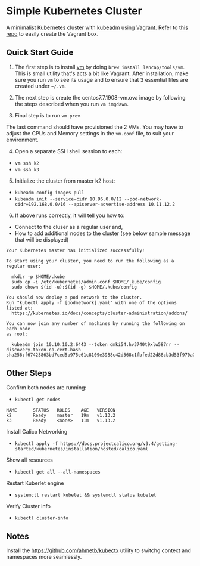 # Simple Kubernetes Cluster
A minimalist [Kubernetes](https://kubernetes.io/) cluster with [kubeadm](https://kubernetes.io/docs/setup/independent/create-cluster-kubeadm/) using [Vagrant](https://www.vagrantup.com/intro/index.html). Refer to [this repo](https://github.com/lencap/images-centos) to easily create the Vagrant box.

## Quick Start Guide
1. The first step is to install [vm](https://github.com/lencap/vm) by doing `brew install lencap/tools/vm`. This is small utility that's acts a bit like Vagrant. After installation, make sure you run `vm` to see its usage and to ensure that 3 essential files are created under `~/.vm`.

2. The next step is create the centos7.7.1908-vm.ova image by following the steps described when you run `vm imgdawn`.

3. Final step is to run `vm prov`

The last command should have provisioned the 2 VMs. You may have to adjust the CPUs and Memory settings in the `vm.conf` file, to suit your environment.

4. Open a separate SSH shell session to each:
  * `vm ssh k2`
  * `vm ssh k3`

5. Initialize the cluster from master k2 host:
  * `kubeadm config images pull`
  * `kubeadm init --service-cidr 10.96.0.0/12 --pod-network-cidr=192.168.0.0/16 --apiserver-advertise-address 10.11.12.2`

6. If above runs correctly, it will tell you how to:
  * Connect to the cluser as a regular user and,
  * How to add additional nodes to the cluster (see below sample message that will be displayed)

```
Your Kubernetes master has initialized successfully!

To start using your cluster, you need to run the following as a regular user:

  mkdir -p $HOME/.kube
  sudo cp -i /etc/kubernetes/admin.conf $HOME/.kube/config
  sudo chown $(id -u):$(id -g) $HOME/.kube/config

You should now deploy a pod network to the cluster.
Run "kubectl apply -f [podnetwork].yaml" with one of the options listed at:
  https://kubernetes.io/docs/concepts/cluster-administration/addons/

You can now join any number of machines by running the following on each node
as root:

  kubeadm join 10.10.10.2:6443 --token dmki54.hv3740t9xlw587nr --discovery-token-ca-cert-hash sha256:f67423863bd7ced5b975e61c8109e3988c42d568c1fbfed22d88cb3d53f970a0
```

## Other Steps
Confirm both nodes are running:
  * `kubectl get nodes`

```
NAME      STATUS   ROLES    AGE   VERSION
k2        Ready    master   19m   v1.13.2
k3        Ready    <none>   11m   v1.13.2
```

Install Calico Networking
  * `kubectl apply -f https://docs.projectcalico.org/v3.4/getting-started/kubernetes/installation/hosted/calico.yaml`

Show all resources
  * `kubectl get all --all-namespaces`

Restart Kuberlet engine
  * `systemctl restart kubelet && systemctl status kubelet`

Verify Cluster info
  * `kubectl cluster-info`

## Notes
Install the https://github.com/ahmetb/kubectx utility to switchg context and namespaces more seamlessly.
